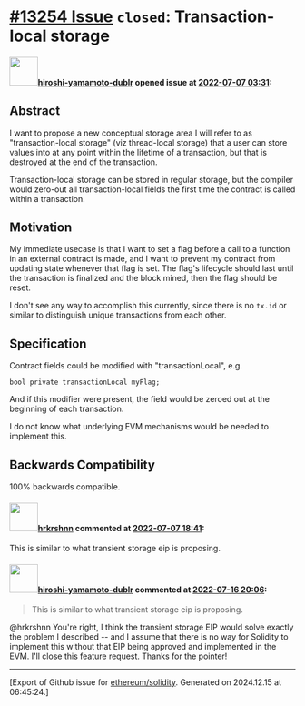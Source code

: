 # [\#13254 Issue](https://github.com/ethereum/solidity/issues/13254) `closed`: Transaction-local storage

#### <img src="https://avatars.githubusercontent.com/u/97215152?u=520b864913845b2b3e72e2734a71f0a45efc2e01&v=4" width="50">[hiroshi-yamamoto-dublr](https://github.com/hiroshi-yamamoto-dublr) opened issue at [2022-07-07 03:31](https://github.com/ethereum/solidity/issues/13254):

## Abstract

I want to propose a new conceptual storage area I will refer to as "transaction-local storage" (viz thread-local storage) that a user can store values into at any point within the lifetime of a transaction, but that is destroyed at the end of the transaction.

Transaction-local storage can be stored in regular storage, but the compiler would zero-out all transaction-local fields the first time the contract is called within a transaction.

## Motivation

My immediate usecase is that I want to set a flag before a call to a function in an external contract is made, and I want to prevent my contract from updating state whenever that flag is set. The flag's lifecycle should last until the transaction is finalized and the block mined, then the flag should be reset.

I don't see any way to accomplish this currently, since there is no `tx.id` or similar to distinguish unique transactions from each other.

## Specification

Contract fields could be modified with "transactionLocal", e.g.

```
bool private transactionLocal myFlag;
```

And if this modifier were present, the field would be zeroed out at the beginning of each transaction.

I do not know what underlying EVM mechanisms would be needed to implement this.

## Backwards Compatibility

100% backwards compatible.

#### <img src="https://avatars.githubusercontent.com/u/13174375?u=52d702cb6bec53b561afa293cf9cd53ef7a63924&v=4" width="50">[hrkrshnn](https://github.com/hrkrshnn) commented at [2022-07-07 18:41](https://github.com/ethereum/solidity/issues/13254#issuecomment-1178063397):

This is similar to what transient storage eip is proposing.

#### <img src="https://avatars.githubusercontent.com/u/97215152?u=520b864913845b2b3e72e2734a71f0a45efc2e01&v=4" width="50">[hiroshi-yamamoto-dublr](https://github.com/hiroshi-yamamoto-dublr) commented at [2022-07-16 20:06](https://github.com/ethereum/solidity/issues/13254#issuecomment-1186280233):

> This is similar to what transient storage eip is proposing.

@hrkrshnn You're right, I think the transient storage EIP would solve exactly the problem I described -- and I assume that there is no way for Solidity to implement this without that EIP being approved and implemented in the EVM. I'll close this feature request. Thanks for the pointer!


-------------------------------------------------------------------------------



[Export of Github issue for [ethereum/solidity](https://github.com/ethereum/solidity). Generated on 2024.12.15 at 06:45:24.]

